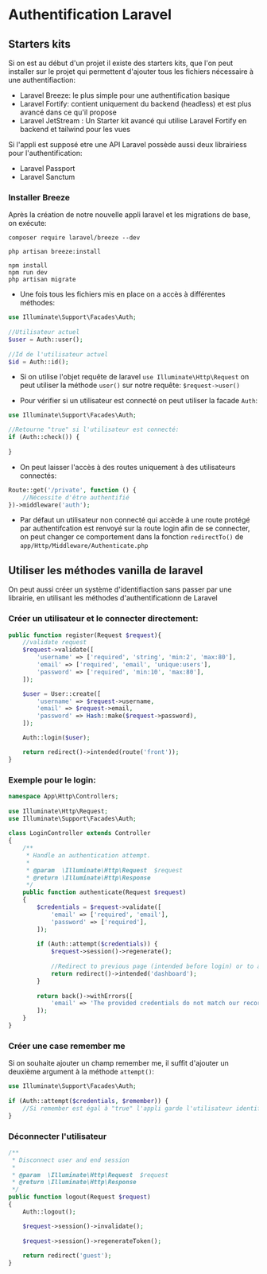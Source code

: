 # Authentification Laravel

## Starters kits
Si on est au début d'un projet il existe des starters kits, que l'on peut installer sur le projet qui permettent d'ajouter tous les fichiers nécessaire à une authentifiaction:
- Laravel Breeze: le plus simple pour une authentification basique
- Laravel Fortify: contient uniquement du backend (headless) et est plus avancé dans ce qu'il propose
- Laravel JetStream : Un Starter kit avancé qui utilise Laravel Fortify en backend et tailwind pour les vues

Si l'appli est supposé etre une API Laravel possède aussi deux librairiess pour l'authentification:
- Laravel Passport
- Laravel Sanctum

### Installer Breeze
Après la création de notre nouvelle appli laravel et les migrations de base, on exécute:
```
composer require laravel/breeze --dev

php artisan breeze:install
 
npm install
npm run dev
php artisan migrate
```

- Une fois tous les fichiers mis en place on a accès à différentes méthodes:
```php
use Illuminate\Support\Facades\Auth;
 
//Utilisateur actuel
$user = Auth::user();
 
//Id de l'utilisateur actuel
$id = Auth::id();
```

- Si on utilise l'objet requête de laravel ``use Illuminate\Http\Request`` on peut utiliser la méthode ``user()`` sur notre requête: ``$request->user()``

- Pour vérifier si un utilisateur est connecté on peut utiliser la facade ``Auth``:
```php
use Illuminate\Support\Facades\Auth;

//Retourne "true" si l'utilisateur est connecté: 
if (Auth::check()) {
    
}
```

- On peut laisser l'accès à des routes uniquement à des utilisateurs connectés:
```php
Route::get('/private', function () {
    //Nécessite d'être authentifié
})->middleware('auth');
```

- Par défaut un utilisateur non connecté qui accède à une route protégé par authentifcation est renvoyé sur la route login afin de se connecter, on peut changer ce comportement dans la fonction ``redirectTo()`` de ``app/Http/Middleware/Authenticate.php``

## Utiliser les méthodes vanilla de laravel
On peut aussi créer un système d'identifiaction sans passer par une librairie, en utilisant les méthodes d'authentificationn de Laravel

### Créer un utilisateur et le connecter directement:
````php
public function register(Request $request){
    //validate request
    $request->validate([
        'username' => ['required', 'string', 'min:2', 'max:80'],
        'email' => ['required', 'email', 'unique:users'],
        'password' => ['required', 'min:10', 'max:80'],
    ]);

    $user = User::create([
        'username' => $request->username,
        'email' => $request->email,
        'password' => Hash::make($request->password),
    ]);

    Auth::login($user);

    return redirect()->intended(route('front'));
}        
````
### Exemple pour le login:
```php
namespace App\Http\Controllers;
 
use Illuminate\Http\Request;
use Illuminate\Support\Facades\Auth;
 
class LoginController extends Controller
{
    /**
     * Handle an authentication attempt.
     *
     * @param  \Illuminate\Http\Request  $request
     * @return \Illuminate\Http\Response
     */
    public function authenticate(Request $request)
    {
        $credentials = $request->validate([
            'email' => ['required', 'email'],
            'password' => ['required'],
        ]);
 
        if (Auth::attempt($credentials)) {
            $request->session()->regenerate();
 
            //Redirect to previous page (intended before login) or to a default page
            return redirect()->intended('dashboard');
        }
 
        return back()->withErrors([
            'email' => 'The provided credentials do not match our records.',
        ]);
    }
}
```
### Créer une case remember me
Si on souhaite ajouter un champ remember me, il suffit d'ajouter un deuxième argument à la méthode ``attempt()``:
```php
use Illuminate\Support\Facades\Auth;
 
if (Auth::attempt($credentials, $remember)) {
    //Si remember est égal à "true" l'appli garde l'utilisateur identifié
}
```

### Déconnecter l'utilisateur
```php
/**
 * Disconnect user and end session
 * 
 * @param  \Illuminate\Http\Request  $request
 * @return \Illuminate\Http\Response
 */
public function logout(Request $request)
{
    Auth::logout();

    $request->session()->invalidate();
    
    $request->session()->regenerateToken();
    
    return redirect('guest');
}
```


 